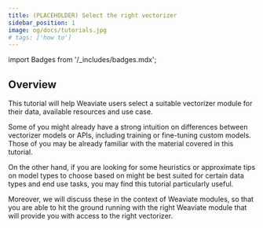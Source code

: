 ```yaml
---
title: (PLACEHOLDER) Select the right vectorizer
sidebar_position: 1
image: og/docs/tutorials.jpg
# tags: ['how to']
---
```

import Badges from '/_includes/badges.mdx';

<Badges/>

## Overview

<!-- :::caution This page is under construction.
::: -->

This tutorial will help Weaviate users select a suitable vectorizer module for their data, available resources and use case.

Some of you might already have a strong intuition on differences between vectorizer models or APIs, including training or fine-tuning custom models. Those of you may be already familiar with the material covered in this tutorial.

On the other hand, if you are looking for some heuristics or approximate tips on model types to choose based on might be best suited for certain data types and end use tasks, you may find this tutorial particularly useful.

Moreover, we will discuss these in the context of Weaviate modules, so that you are able to hit the ground running with the right Weaviate module that will provide you with access to the right vectorizer.
<!-- 
## Prerequisites

## Background

## Body

## Summary -->
